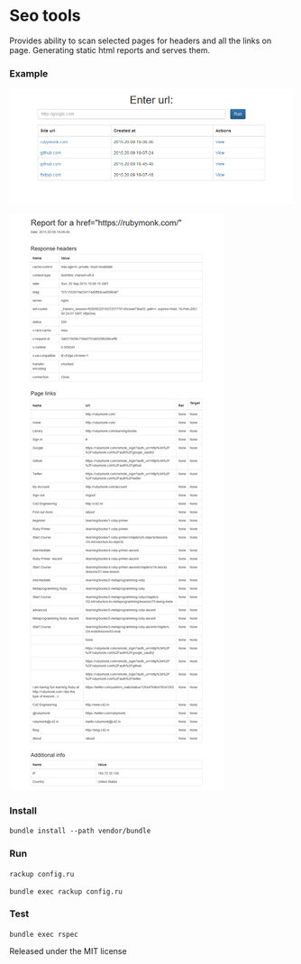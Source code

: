 # Seo tools

Provides ability to scan selected pages for headers and all the links on page. Generating static html reports and serves them.

### Example

![Index image](https://raw.githubusercontent.com/Faulik/ruby_seo_tools/master/public/img/index_page.png)

![Report image](https://raw.githubusercontent.com/Faulik/ruby_seo_tools/master/public/img/report_page.png)

### Install
  
`bundle install --path vendor/bundle`

### Run
  
`rackup config.ru`

`bundle exec rackup config.ru`

### Test

`bundle exec rspec`

Released under the MIT license

